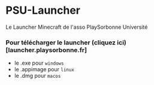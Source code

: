 # PSU-Launcher
Le Launcher Minecraft de l'asso PlaySorbonne Université

### Pour télécharger le launcher (cliquez ici)[launcher.playsorbonne.fr] 
- le .exe pour `windows`
- le .appimage pour `linux`
- le .dmg pour `macos`
